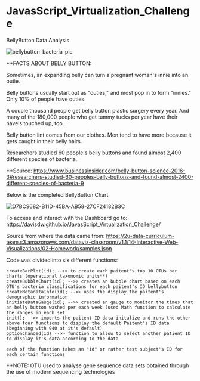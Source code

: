 # JavasScript_Virtualization_Challenge
BellyButton Data Analysis

![bellybutton_bacteria_pic](https://github.com/davisdw/JavasScript_Virtualization_Challenge/assets/104311388/58d409f1-9f23-4db8-8c6c-ca7b7c359a52)


**FACTS ABOUT BELLY BUTTON: 

Sometimes, an expanding belly can turn a pregnant woman's innie into an outie.

Belly buttons usually start out as "outies," and most pop in to form "innies." Only 10% of people have outies.

A couple thousand people get belly button plastic surgery every year. And many of the 180,000 people who get tummy tucks per year have their navels touched up, too.

Belly button lint comes from our clothes. Men tend to have more because it gets caught in their belly hairs.

Researchers studied 60 people's belly buttons and found almost 2,400 different species of bacteria.


**Source: https://www.businessinsider.com/belly-button-science-2016-3#researchers-studied-60-peoples-belly-buttons-and-found-almost-2400-different-species-of-bacteria-9

Below is the completed BellyButton Chart 

![D7BC9682-B11D-45BA-AB58-27CF24182B3C](https://github.com/davisdw/JavasScript_Virtualization_Challenge/assets/104311388/f10bdfd8-12ed-4532-8ea7-92faade94b1d)

To access and interact with the Dashboard go to: https://davisdw.github.io/JavasScript_Virtualization_Challenge/

Source from where the data came from: https://2u-data-curriculum-team.s3.amazonaws.com/dataviz-classroom/v1.1/14-Interactive-Web-Visualizations/02-Homework/samples.json

Code was divided into six different functions: 

    createBarPlot(id); -->> to create each paitent's top 10 OTUs bar charts (operational taxonomic units**)
    createBubbleChart(id); -->> creates an bubble chart based on each OTU's bacteria classifications for each paitent's ID bellybutton
    createMetadataInfo(id); -->> uses the display the paitent's demographic information
    initiateDataGauge(id); -->> created an gauge to monitor the times that an belly button washed per each week (used Math function to calculate the ranges in each set 
    init(); -->> imports the paitent ID data initalize and runs the other above four functions to display the default Paitent's ID data (beginning with 940 at it's default)
    optionChanged(id) -->> function to allow to select another patient ID to display it's data according to the data 

    each of the function takes an "id" or rather test subject's ID for each certain functions

    

**NOTE: OTU used to analyse gene sequence data sets obtained through the use of modern sequencing technologies
